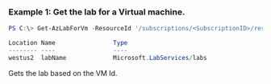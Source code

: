 ### Example 1: Get the lab for a Virtual machine.
```powershell
PS C:\> Get-AzLabForVm -ResourceId '/subscriptions/<SubscriptionID>/resourceGroups/<GroupName>/providers/Microsoft.LabServices/labs/<labName>/virtualMachines/<VMName>'

Location Name                Type
-------- ----                ----
westus2  labName             Microsoft.LabServices/labs
```

Gets the lab based on the VM Id.
